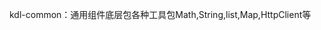 kdl-common：通用组件底层包各种工具包Math,String,list,Map,HttpClient等 
   
        
                         
                         
                            


     
